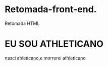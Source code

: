 # Retomada-front-end.
Retomada HTML
<h1>EU SOU ATHLETICANO</h1>
<p>nasci ahleticano,e morrerei athleticano</p>
